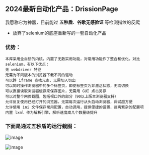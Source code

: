 ## 2024最新自动化产品：DrissionPage
我愿称它为神器，目前能过 **五秒盾**、**谷歌无感验证** 等检测指纹的反爬

* 放弃了selenium的底座重新写的一套自动化产品
### 优势：
    本库采用全自研的内核，内置了无数实用功能，对常用功能作了整合和优化，对比 selenium，有以下优点：
    无 webdriver 特征
    无需为不同版本的浏览器下载不同的驱动
    可以跨 iframe 查找元素，无需切入切出
    可以同时操作浏览器中的多个标签页，即使标签页为非激活状态，无需切换
    可以直接读取浏览器缓存来保存图片，无需用 GUI 点击另存
    可以对整个网页截图，包括视口外的部分（90以上版本浏览器支持）
    允许反复使用已经打开的浏览器。无需每次运行从头启动浏览器，调试超方便
    允许使用 ini 文件保存常用配置，自动调用，提供便捷的设置，远离繁杂的配置项
    内置 lxml 作为解析引擎，解析速度成几个数量级提升

### 下面是通过五秒盾的运行截图：
![image](https://github.com/wu50416/spider_projects/assets/103317042/12df5fb8-83f2-40c5-9dcb-3a5a431463eb)


![image](https://github.com/wu50416/spider_projects/assets/103317042/07490b4e-b268-4371-b643-1d50be7a18a9)
